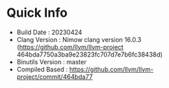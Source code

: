 # Quick Info
* Build Date : 20230424
* Clang Version : Nimow clang version 16.0.3 (https://github.com/llvm/llvm-project 464bda7750a3ba9e23823fc707d7e7b6fc38438d)
* Binutils Version : master
* Compiled Based : https://github.com/llvm/llvm-project/commit/464bda77

